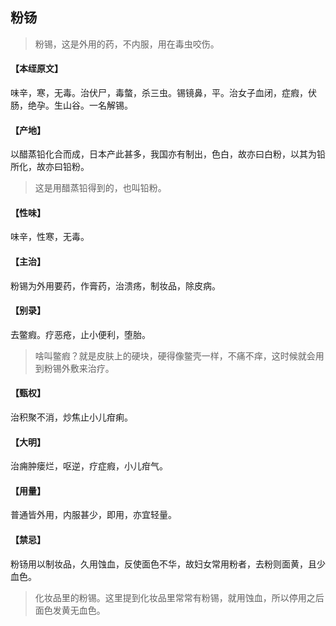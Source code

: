## 粉钖

> 粉锡，这是外用的药，不内服，用在毒虫咬伤。

#### 【本绖原文】
味辛，寒，无毒。治伏尸，毒螫，杀三虫。锡镜鼻，平。治女子血闭，症瘕，伏肠，绝孕。生山谷。一名解锡。
#### 【产地】
以醋蒸铅化合而成，日本产此甚多，我国亦有制出，色白，故亦曰白粉，以其为铅所化，故亦曰铅粉。

> 这是用醋蒸铅得到的，也叫铅粉。

#### 【性味】
味辛，性寒，无毒。
#### 【主治】
粉锡为外用要药，作膏药，治溃疡，制妆品，除皮病。
#### 【别录】
去鳖瘕。疗恶疮，止小便利，堕胎。

> 啥叫鳖瘕？就是皮肤上的硬块，硬得像鳖壳一样，不痛不痒，这时候就会用到粉锡外敷来治疗。

#### 【甄权】
治积聚不消，炒焦止小儿疳痢。
#### 【大明】
治痈肿瘘烂，呕逆，疗症瘕，小儿疳气。
#### 【用量】
普通皆外用，内服甚少，即用，亦宜轻量。
#### 【禁忌】
粉钖用以制妆品，久用蚀血，反使面色不华，故妇女常用粉者，去粉则面黄，且少血色。

> 化妆品里的粉锡。这里提到化妆品里常常有粉锡，就用蚀血，所以停用之后面色发黄无血色。